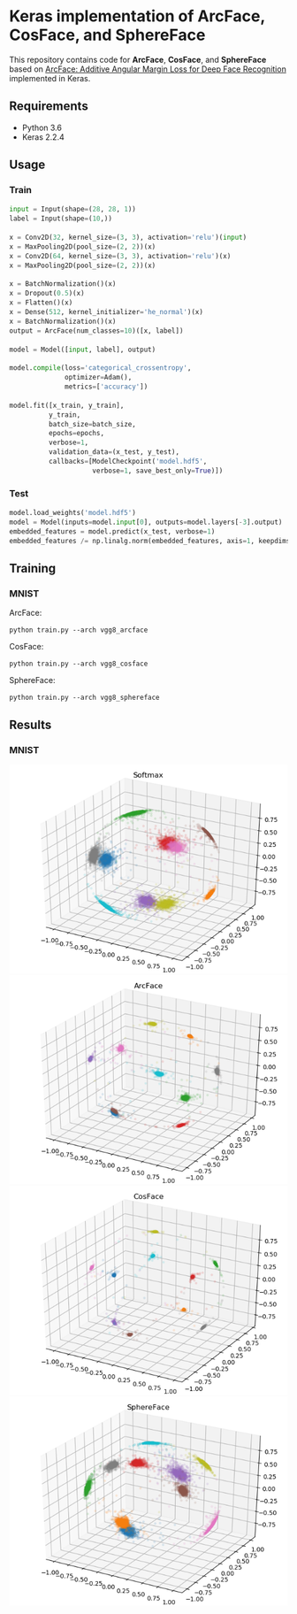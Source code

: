 # Keras implementation of ArcFace, CosFace, and SphereFace
This repository contains code for **ArcFace**, **CosFace**, and **SphereFace** based on [ArcFace: Additive Angular Margin Loss for Deep Face Recognition](https://arxiv.org/abs/1801.07698) implemented in Keras.

## Requirements
- Python 3.6
- Keras 2.2.4

## Usage
### Train
```python
input = Input(shape=(28, 28, 1))
label = Input(shape=(10,))

x = Conv2D(32, kernel_size=(3, 3), activation='relu')(input)
x = MaxPooling2D(pool_size=(2, 2))(x)
x = Conv2D(64, kernel_size=(3, 3), activation='relu')(x)
x = MaxPooling2D(pool_size=(2, 2))(x)

x = BatchNormalization()(x)
x = Dropout(0.5)(x)
x = Flatten()(x)
x = Dense(512, kernel_initializer='he_normal')(x)
x = BatchNormalization()(x)
output = ArcFace(num_classes=10)([x, label])

model = Model([input, label], output)

model.compile(loss='categorical_crossentropy',
              optimizer=Adam(),
              metrics=['accuracy'])

model.fit([x_train, y_train],
          y_train,
          batch_size=batch_size,
          epochs=epochs,
          verbose=1,
          validation_data=(x_test, y_test),
          callbacks=[ModelCheckpoint('model.hdf5',
                     verbose=1, save_best_only=True)])
```

### Test
```python
model.load_weights('model.hdf5')
model = Model(inputs=model.input[0], outputs=model.layers[-3].output)
embedded_features = model.predict(x_test, verbose=1)
embedded_features /= np.linalg.norm(embedded_features, axis=1, keepdims=True)
```

## Training
### MNIST
ArcFace:
```
python train.py --arch vgg8_arcface
```
CosFace:
```
python train.py --arch vgg8_cosface
```
SphereFace:
```
python train.py --arch vgg8_sphereface
```

## Results
### MNIST
![softmax](figures/mnist_vgg8_3d.png)
![arcface](figures/mnist_vgg8_arcface_3d.png)
![cosface](figures/mnist_vgg8_cosface_3d.png)
![sphereface](figures/mnist_vgg8_sphereface_3d.png)
